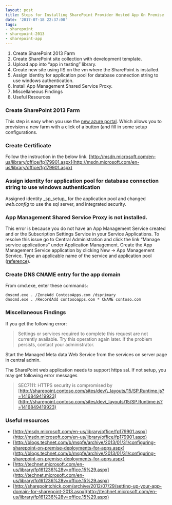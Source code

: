 ```yaml
---
layout: post
title: Steps for Installing SharePoint Provider Hosted App On Premise
date: '2017-07-18 22:37:00'
tags:
- sharepoint
- sharepoint-2013
- sharepoint-app
---
```


1. Create SharePoint 2013 Farm
2. Create SharePoint site collection with development template.
3. Upload app into “app in testing” library.
4. Create new site using IIS on the vm where the SharePoint is installed.
5. Assign identity for application pool for database connection string to use windows authentication.
6. Install App Management Shared Service Proxy.
7. Miscellaneous Findings
8. Useful Resources

### Create SharePoint 2013 Farm

This step is easy when you use the [new azure portal](http://portal.azure.com/). Which allows you to provision a new farm with a click of a button (and fill in some setup configurations.

### Create Certificate

Follow the instruction in the below link. [http://msdn.microsoft.com/en-us/library/office/fp179901.aspx](http://msdn.microsoft.com/en-us/library/office/fp179901.aspx)

### Assign identity for application pool for database connection string to use windows authentication

Assigned identity _sp_setup\_ for the application pool and changed _web.config_ to use the sql server, and integrated security.

### App Management Shared Service Proxy is not installed.

This error is because you do not have an App Management Service created and or the Subscription Settings Service in your Service Applications. To resolve this issue go to Central Administration and click the link “Manage service applications” under Application Management. Create the App Management Service application by clicking New → App Management Service. Type an applicable name of the service and application pool ([reference](http://www.mavention.com/blog/error-occurred-in-deployment-step-install-app-for-sharepoint-app-management-shared-service-proxy-is-not-installed)).

### Create DNS CNAME entry for the app domain

From cmd.exe, enter these commands:

    dnscmd.exe . /ZoneAdd ContosoApps.com /dsprimary
    dnscmd.exe . /RecordAdd contosoapps.com * CNAME contoso.com

### Miscellaneous Findings

If you get the following error:

> Settings or services required to complete this request are not currently available. Try this operation again later. If the problem persists, contact your administrator.

Start the Managed Meta data Web Service from the services on server page in central admin.

The SharePoint web application needs to support https ssl. If not setup, you may get following error messages

> SEC7111: HTTPS security is compromised by [http://sharepoint.contoso.com/sites/dev/\_layouts/15/SP.Runtime.js?=1416849419923](http://sharepoint.contoso.com/sites/dev/_layouts/15/SP.Runtime.js?=1416849419923)

### Useful resources

- [http://msdn.microsoft.com/en-us/library/office/fp179901.aspx](http://msdn.microsoft.com/en-us/library/office/fp179901.aspx)
- [http://blogs.technet.com/b/mspfe/archive/2013/01/31/configuring-sharepoint-on-premise-deployments-for-apps.aspx](http://blogs.technet.com/b/mspfe/archive/2013/01/31/configuring-sharepoint-on-premise-deployments-for-apps.aspx)
- [http://technet.microsoft.com/en-us/library/fp161236%28v=office.15%29.aspx](http://technet.microsoft.com/en-us/library/fp161236%28v=office.15%29.aspx)
- [http://sharepointchick.com/archive/2012/07/29/setting-up-your-app-domain-for-sharepoint-2013.aspx](http://technet.microsoft.com/en-us/library/fp161236%28v=office.15%29.aspx)

